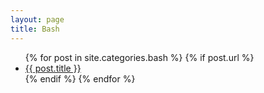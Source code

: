 ```yaml
---
layout: page
title: Bash
---
```


<ul>
  {% for post in site.categories.bash %}
    {% if post.url %}
        <li><a href="{{ post.url }}">{{ post.title }}</a></li>
    {% endif %}
  {% endfor %}
</ul>

